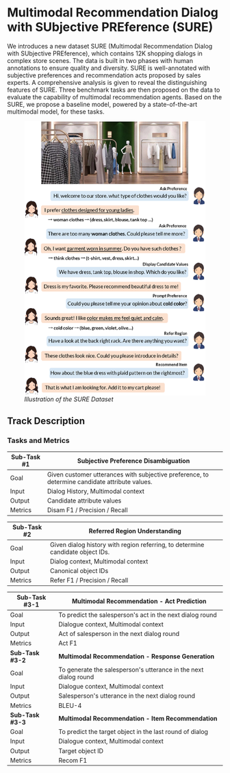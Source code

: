 # Multimodal Recommendation Dialog with SUbjective PREference (SURE) 

We introduces a new dataset SURE (Multimodal Recommendation Dialog with SUbjective PREference), which contains 12K shopping dialogs in complex store scenes. The data is built in two phases with human annotations to ensure quality and diversity. SURE is well-annotated with subjective preferences and recommendation acts proposed by sales experts. A comprehensive analysis is given to reveal the distinguishing features of SURE. Three benchmark tasks are then proposed on the data to evaluate the capability of multimodal recommendation agents. Based on the SURE, we propose a baseline model, powered by a state-of-the-art multimodal model, for these tasks. 


<figure>
<img src="./overview-sure.png" width="550" alt="Illustration of the SURE Dataset" align="center"> 
<figcaption><i>Illustration of the SURE Dataset</i></figcaption> 
</figure>

## Track Description
### Tasks and Metrics
| Sub-Task #1 | Subjective Preference Disambiguation |
|---------|---------------------------------------------------------------------------------------------------------------------------------------|
| Goal | Given customer utterances with subjective preference, to determine candidate attribute values. |
| Input | Dialog History, Multimodal context |
| Output |  Candidate attribute values |
| Metrics | Disam F1 / Precision / Recall |

| Sub-Task #2 | Referred Region Understanding |
|---------|---------------------------------------------------------------------------------------------------------------------------------------|
| Goal | Given dialog history with region referring, to determine candidate object IDs. |
| Input | Dialog context, Multimodal context |
| Output |  Canonical object IDs |
| Metrics |  Refer F1 / Precision / Recall |

| Sub-Task #3-1 | Multimodal Recommendation - Act Prediction |
|---------|---------------------------------------------------------------------------------------------------------------------------------------|
| Goal | To predict the salesperson's act in the next dialog round |
| Input | Dialogue context, Multimodal context |
| Output | Act of salesperson in the next dialog round |
| Metrics | Act F1 |
| **Sub-Task #3-2** | **Multimodal Recommendation - Response Generation** |
| Goal | To generate the salesperson's utterance in the next dialog round |
| Input | Dialogue context, Multimodal context |
| Output | Salesperson's utterance in the next dialog round |
| Metrics | BLEU-4 |
| **Sub-Task #3-3** | **Multimodal Recommendation - Item Recommendation** |
| Goal | To predict the target object in the last round of dialog |
| Input | Dialogue context, Multimodal context |
| Output | Target object ID |
| Metrics | Recom F1 |
